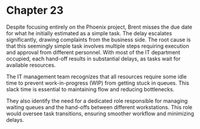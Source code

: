 # Chapter 23

Despite focusing entirely on the Phoenix project, Brent misses the due date for what he initially estimated as a simple
task. The delay escalates significantly, drawing complaints from the business side. The root cause is that this
seemingly simple task involves multiple steps requiring execution and approval from different personnel. With most of
the IT department occupied, each hand-off results in substantial delays, as tasks wait for available resources.

The IT management team recognizes that all resources require some idle time to prevent work-in-progress (WIP) from
getting stuck in queues. This slack time is essential to maintaining flow and reducing bottlenecks.

They also identify the need for a dedicated role responsible for managing waiting queues and the hand-offs between
different workstations. This role would oversee task transitions, ensuring smoother workflow and minimizing delays.
